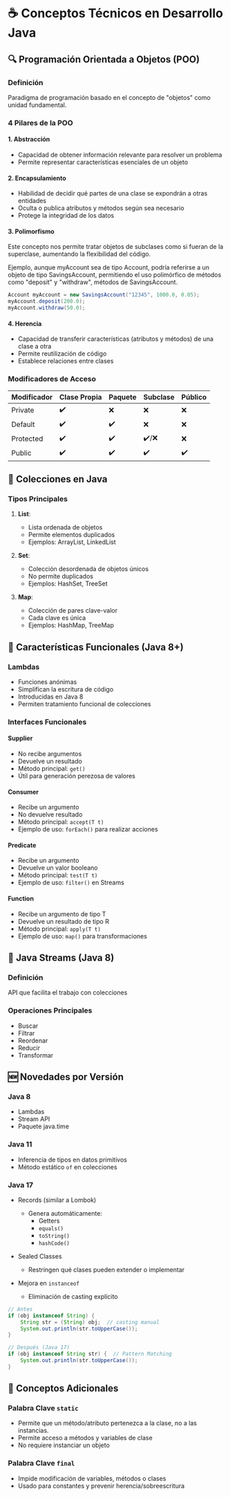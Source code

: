 # ☕ Conceptos Técnicos en Desarrollo Java

## 🔍 Programación Orientada a Objetos (POO)

### Definición
Paradigma de programación basado en el concepto de "objetos" como unidad fundamental.

### 4 Pilares de la POO

#### 1. Abstracción
- Capacidad de obtener información relevante para resolver un problema
- Permite representar características esenciales de un objeto

#### 2. Encapsulamiento
- Habilidad de decidir qué partes de una clase se expondrán a otras entidades
- Oculta o publica atributos y métodos según sea necesario
- Protege la integridad de los datos

#### 3. Polimorfismo
Este concepto nos permite tratar objetos de subclases como si fueran de la superclase, aumentando la flexibilidad del código.

Ejemplo, aunque myAccount sea de tipo Account, podría referirse a un objeto de tipo SavingsAccount, permitiendo el uso polimórfico de métodos como "deposit" y "withdraw", métodos de SavingsAccount.

```java
Account myAccount = new SavingsAccount("12345", 1000.0, 0.05);
myAccount.deposit(200.0);
myAccount.withdraw(50.0);
```


#### 4. Herencia
- Capacidad de transferir características (atributos y métodos) de una clase a otra
- Permite reutilización de código
- Establece relaciones entre clases

### Modificadores de Acceso

| Modificador | Clase Propia | Paquete | Subclase | Público |
|------------|--------------|---------|----------|---------|
| Private    | ✔️           | ❌       | ❌        | ❌       |
| Default    | ✔️           | ✔️       | ❌        | ❌       |
| Protected  | ✔️           | ✔️       | ✔️/❌     | ❌       |
| Public     | ✔️           | ✔️       | ✔️        | ✔️       |

## 🧩 Colecciones en Java

### Tipos Principales
1. **List**: 
   - Lista ordenada de objetos
   - Permite elementos duplicados
   - Ejemplos: ArrayList, LinkedList

2. **Set**:
   - Colección desordenada de objetos únicos
   - No permite duplicados
   - Ejemplos: HashSet, TreeSet

3. **Map**:
   - Colección de pares clave-valor
   - Cada clave es única
   - Ejemplos: HashMap, TreeMap

## 🚀 Características Funcionales (Java 8+)

### Lambdas
- Funciones anónimas
- Simplifican la escritura de código
- Introducidas en Java 8
- Permiten tratamiento funcional de colecciones

### Interfaces Funcionales

#### Supplier
- No recibe argumentos
- Devuelve un resultado
- Método principal: `get()`
- Útil para generación perezosa de valores

#### Consumer
- Recibe un argumento
- No devuelve resultado
- Método principal: `accept(T t)`
- Ejemplo de uso: `forEach()` para realizar acciones

#### Predicate
- Recibe un argumento
- Devuelve un valor booleano
- Método principal: `test(T t)`
- Ejemplo de uso: `filter()` en Streams

#### Function
- Recibe un argumento de tipo T
- Devuelve un resultado de tipo R
- Método principal: `apply(T t)`
- Ejemplo de uso: `map()` para transformaciones

## 🌊 Java Streams (Java 8)

### Definición
API que facilita el trabajo con colecciones

### Operaciones Principales
- Buscar
- Filtrar
- Reordenar
- Reducir
- Transformar

## 🆕 Novedades por Versión

### Java 8
- Lambdas
- Stream API
- Paquete java.time

### Java 11
- Inferencia de tipos en datos primitivos
- Método estático `of` en colecciones

### Java 17
- Records (similar a Lombok)
  - Genera automáticamente:
    - Getters
    - `equals()`
    - `toString()`
    - `hashCode()`

- Sealed Classes
  - Restringen qué clases pueden extender o implementar

- Mejora en `instanceof`
  - Eliminación de casting explícito

```java
// Antes
if (obj instanceof String) {
    String str = (String) obj;  // casting manual
    System.out.println(str.toUpperCase());
}

// Después (Java 17)
if (obj instanceof String str) {  // Pattern Matching
    System.out.println(str.toUpperCase());
}
```

## 📌 Conceptos Adicionales

### Palabra Clave `static`
- Permite que un método/atributo pertenezca a la clase, no a las instancias.
- Permite acceso a métodos y variables de clase
- No requiere instanciar un objeto

### Palabra Clave `final`
- Impide modificación de variables, métodos o clases
- Usado para constantes y prevenir herencia/sobreescritura
